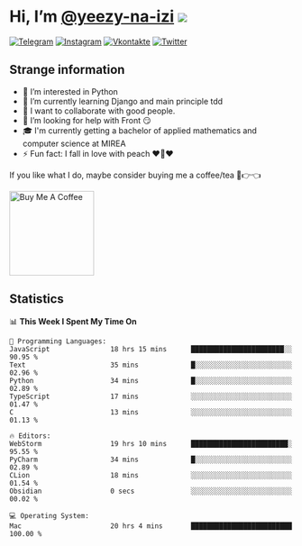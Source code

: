 # Hi, I’m [@yeezy-na-izi](https://github.com/yeezy-na-izi/) ![](https://visitor-badge.glitch.me/badge?page_id=yeezy-na-izi.yeezy-na-izi)

[![Telegram](https://img.shields.io/badge/Telegram-262424?style=for-the-badge&logo=Telegram)](https://t.me/yeezy_na_izi)
[![Instagram](https://img.shields.io/badge/Instagram-262424?style=for-the-badge&logo=Instagram)](https://www.instagram.com/yeezy_na_izi)
[![Vkontakte](https://img.shields.io/badge/VK-262424?style=for-the-badge&logo=Vk&logoColor=0077FF)](https://vk.com/yeezy_na_izi)
[![Twitter](https://img.shields.io/badge/Twitter-262424?style=for-the-badge&logo=Twitter)](https://twitter.com/yeezynaizi)

## Strange information
  
- 👀 I’m interested in Python
- 🌱 I’m currently learning Django and main principle tdd
- 💞️ I want to collaborate with good people.
- 🤔 I’m looking for help with Front 😏
- 🎓 I'm currently getting a bachelor of applied mathematics and computer science at MIREA
- ⚡️ Fun fact: I fall in love with peach ❤️🍑❤️

If you like what I do, maybe consider buying me a coffee/tea 🥺👉👈

<a href="https://www.buymeacoffee.com/yeezynaizi" target="_blank"><img src="https://cdn.buymeacoffee.com/buttons/v2/default-red.png" alt="Buy Me A Coffee" width="150" ></a>

## Statistics

<!--START_SECTION:waka-->
📊 **This Week I Spent My Time On** 

```text
💬 Programming Languages: 
JavaScript               18 hrs 15 mins      ███████████████████████░░   90.95 % 
Text                     35 mins             █░░░░░░░░░░░░░░░░░░░░░░░░   02.96 % 
Python                   34 mins             █░░░░░░░░░░░░░░░░░░░░░░░░   02.89 % 
TypeScript               17 mins             ░░░░░░░░░░░░░░░░░░░░░░░░░   01.47 % 
C                        13 mins             ░░░░░░░░░░░░░░░░░░░░░░░░░   01.13 % 

🔥 Editors: 
WebStorm                 19 hrs 10 mins      ████████████████████████░   95.55 % 
PyCharm                  34 mins             █░░░░░░░░░░░░░░░░░░░░░░░░   02.89 % 
CLion                    18 mins             ░░░░░░░░░░░░░░░░░░░░░░░░░   01.54 % 
Obsidian                 0 secs              ░░░░░░░░░░░░░░░░░░░░░░░░░   00.02 % 

💻 Operating System: 
Mac                      20 hrs 4 mins       █████████████████████████   100.00 % 
```


<!--END_SECTION:waka-->
